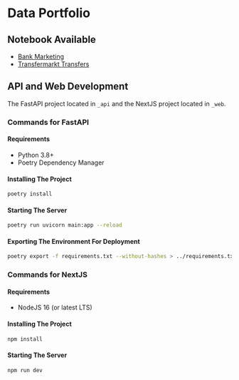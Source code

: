 # Data Portfolio

## Notebook Available
- [Bank Marketing](https://github.com/dendihandian/data-portfolio/blob/master/bank-marketing/bank-marketing.ipynb)
- [Transfermarkt Transfers](https://github.com/dendihandian/data-portfolio/blob/master/transfermarkt-transfers/transfermarkt-transfers.ipynb)

## API and Web Development

The FastAPI project located in `_api` and the NextJS project located in `_web`.
### Commands for FastAPI
#### Requirements
- Python 3.8+
- Poetry Dependency Manager

#### Installing The Project
```bash
poetry install
```
#### Starting The Server
```bash
poetry run uvicorn main:app --reload
```
#### Exporting The Environment For Deployment
```bash
poetry export -f requirements.txt --without-hashes > ../requirements.txt
```
### Commands for NextJS
#### Requirements

- NodeJS 16 (or latest LTS)

#### Installing The Project
```bash
npm install
```
#### Starting The Server
```bash
npm run dev
```